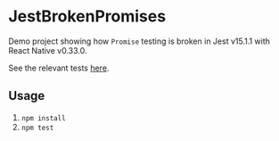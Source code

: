 # JestBrokenPromises

Demo project showing how `Promise` testing is broken in Jest v15.1.1 with React Native v0.33.0.

See the relevant tests [here](__tests__).

## Usage

1. `npm install`
2. `npm test`
